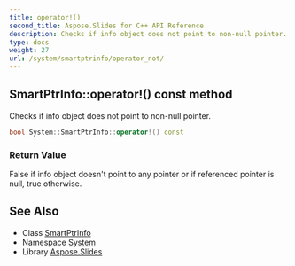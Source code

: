 ```yaml
---
title: operator!()
second_title: Aspose.Slides for C++ API Reference
description: Checks if info object does not point to non-null pointer.
type: docs
weight: 27
url: /system/smartptrinfo/operator_not/
---
```

## SmartPtrInfo::operator!() const method


Checks if info object does not point to non-null pointer.

```cpp
bool System::SmartPtrInfo::operator!() const
```


### Return Value

False if info object doesn't point to any pointer or if referenced pointer is null, true otherwise.

## See Also

* Class [SmartPtrInfo](../)
* Namespace [System](../../)
* Library [Aspose.Slides](../../../)